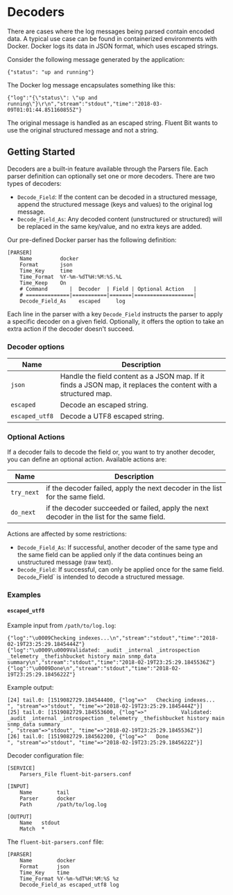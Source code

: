 # Decoders

There are cases where the log messages being parsed contain encoded data. A typical
use case can be found in containerized environments with Docker. Docker logs its
data in JSON format, which uses escaped strings.

Consider the following message generated by the application:

```text
{"status": "up and running"}
```

The Docker log message encapsulates something like this:

```text
{"log":"{\"status\": \"up and running\"}\r\n","stream":"stdout","time":"2018-03-09T01:01:44.851160855Z"}
```

The original message is handled as an escaped string. Fluent Bit wants to use the
original structured message and not a string.

## Getting Started

Decoders are a built-in feature available through the Parsers file. Each parser
definition can optionally set one or more decoders. There are two types of decoders:

- `Decode_Field`: If the content can be decoded in a structured message, append
  the structured message (keys and values) to the original log message.
- `Decode_Field_As`: Any decoded content (unstructured or structured) will be
  replaced in the same key/value, and no extra keys are added.

Our pre-defined Docker parser has the following definition:

```text
[PARSER]
    Name         docker
    Format       json
    Time_Key     time
    Time_Format  %Y-%m-%dT%H:%M:%S.%L
    Time_Keep    On
    # Command       |  Decoder  | Field | Optional Action   |
    # ==============|===========|=======|===================|
    Decode_Field_As    escaped     log
```

Each line in the parser with a key `Decode_Field` instructs the parser to apply
a specific decoder on a given field. Optionally, it offers the option to take an
extra action if the decoder doesn't succeed.

### Decoder options

| Name           | Description |
| -------------- | ----------- |
| `json`         | Handle the field content as a JSON map. If it finds a JSON map, it replaces the content with a structured map. |
| `escaped`      | Decode an escaped string. |
| `escaped_utf8` | Decode a UTF8 escaped string. |

### Optional Actions

If a decoder fails to decode the field or, you want to try another decoder, you can
define an optional action. Available actions are:

| Name | Description |
| -----| ----------- |
| `try_next` | if the decoder failed, apply the next decoder in the list for the same field. |
| `do_next` | if the decoder succeeded or failed, apply the next decoder in the list for the same field. |

Actions are affected by some restrictions:

- `Decode_Field_As`: If successful, another decoder of the same type and the same
  field can be applied only if the data continues being an unstructured message (raw text).
- `Decode_Field`: If successful, can only be applied once for the same field.
  `Decode`_Field` is intended to decode a structured message.

### Examples

#### `escaped_utf8`

Example input from `/path/to/log.log`:

```text
{"log":"\u0009Checking indexes...\n","stream":"stdout","time":"2018-02-19T23:25:29.1845444Z"}
{"log":"\u0009\u0009Validated: _audit _internal _introspection _telemetry _thefishbucket history main snmp_data summary\n","stream":"stdout","time":"2018-02-19T23:25:29.1845536Z"}
{"log":"\u0009Done\n","stream":"stdout","time":"2018-02-19T23:25:29.1845622Z"}
```

Example output:

```text
[24] tail.0: [1519082729.184544400, {"log"=>"   Checking indexes...
", "stream"=>"stdout", "time"=>"2018-02-19T23:25:29.1845444Z"}]
[25] tail.0: [1519082729.184553600, {"log"=>"           Validated: _audit _internal _introspection _telemetry _thefishbucket history main snmp_data summary
", "stream"=>"stdout", "time"=>"2018-02-19T23:25:29.1845536Z"}]
[26] tail.0: [1519082729.184562200, {"log"=>"   Done
", "stream"=>"stdout", "time"=>"2018-02-19T23:25:29.1845622Z"}]
```

Decoder configuration file:

```text
[SERVICE]
    Parsers_File fluent-bit-parsers.conf

[INPUT]
    Name        tail
    Parser      docker
    Path        /path/to/log.log

[OUTPUT]
    Name   stdout
    Match  *
```

The `fluent-bit-parsers.conf` file:

```text
[PARSER]
    Name        docker
    Format      json
    Time_Key    time
    Time_Format %Y-%m-%dT%H:%M:%S %z
    Decode_Field_as escaped_utf8 log
```
